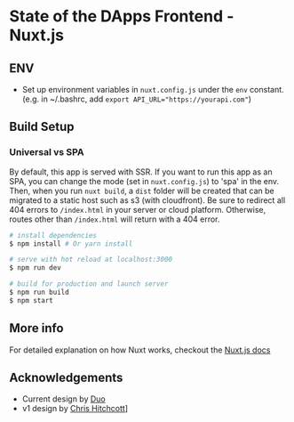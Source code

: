 # State of the DApps Frontend - Nuxt.js

## ENV

- Set up environment variables in `nuxt.config.js` under the `env` constant. (e.g. in ~/.bashrc, add `export API_URL="https://yourapi.com"`)

## Build Setup

### Universal vs SPA

By default, this app is served with SSR. If you want to run this app as an SPA, you can change the mode (set in `nuxt.config.js`) to 'spa' in the env. Then, when you run `nuxt build`, a `dist` folder will be created that can be migrated to a static host such as s3 (with cloudfront). Be sure to redirect all 404 errors to `/index.html` in your server or cloud platform. Otherwise, routes other than `/index.html` will return with a 404 error.

``` bash
# install dependencies
$ npm install # Or yarn install

# serve with hot reload at localhost:3000
$ npm run dev

# build for production and launch server
$ npm run build
$ npm start
```

## More info

For detailed explanation on how Nuxt works, checkout the [Nuxt.js docs](https://github.com/nuxt/nuxt.js)

## Acknowledgements

- Current design by [Duo](https://www.theduo.io)
- v1 design by [Chris Hitchcott](http://hitchcott.com)]

